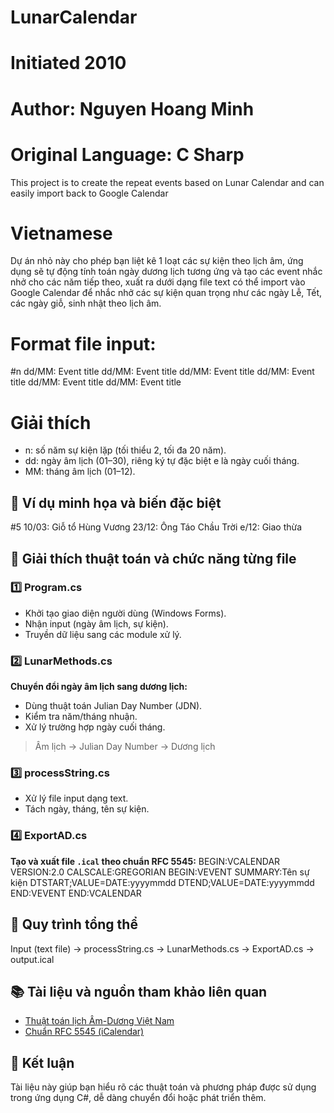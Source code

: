 # LunarCalendar 
# Initiated 2010
# Author: Nguyen Hoang Minh
# Original Language: C Sharp

This project is to create the repeat events based on Lunar Calendar and can easily import back to Google Calendar

# Vietnamese
Dự án nhỏ này cho phép bạn liệt kê 1 loạt các sự kiện theo lịch âm, ứng dụng sẽ tự động tính toán ngày dương lịch tương ứng và tạo các event nhắc nhở cho các năm tiếp theo, xuất ra dưới dạng file text có thể import vào Google Calendar để nhắc nhở các sự kiện quan trọng như các ngày Lễ, Tết, các ngày giỗ, sinh nhật theo lịch âm.

# Format file input:

#n
dd/MM: Event title
dd/MM: Event title
dd/MM: Event title
dd/MM: Event title
dd/MM: Event title
dd/MM: Event title

# Giải thích
- n: số năm sự kiện lặp (tối thiểu 2, tối đa 20 năm).
- dd: ngày âm lịch (01–30), riêng ký tự đặc biệt e là ngày cuối tháng.
- MM: tháng âm lịch (01–12).

## 🎯 Ví dụ minh họa và biến đặc biệt
#5
10/03: Giỗ tổ Hùng Vương
23/12: Ông Táo Chầu Trời
e/12: Giao thừa

## 📌 Giải thích thuật toán và chức năng từng file

### 1️⃣ Program.cs
- Khởi tạo giao diện người dùng (Windows Forms).
- Nhận input (ngày âm lịch, sự kiện).
- Truyền dữ liệu sang các module xử lý.

### 2️⃣ LunarMethods.cs
**Chuyển đổi ngày âm lịch sang dương lịch:**
- Dùng thuật toán Julian Day Number (JDN).
- Kiểm tra năm/tháng nhuận.
- Xử lý trường hợp ngày cuối tháng.

> Âm lịch → Julian Day Number → Dương lịch

### 3️⃣ processString.cs
- Xử lý file input dạng text.
- Tách ngày, tháng, tên sự kiện.

### 4️⃣ ExportAD.cs
**Tạo và xuất file `.ical` theo chuẩn RFC 5545:**
BEGIN:VCALENDAR
VERSION:2.0
CALSCALE:GREGORIAN
BEGIN:VEVENT
SUMMARY:Tên sự kiện
DTSTART;VALUE=DATE:yyyymmdd
DTEND;VALUE=DATE:yyyymmdd
END:VEVENT
END:VCALENDAR

## 🚩 Quy trình tổng thể
Input (text file)
→ processString.cs
→ LunarMethods.cs
→ ExportAD.cs
→ output.ical

## 📚 Tài liệu và nguồn tham khảo liên quan
- [Thuật toán lịch Âm-Dương Việt Nam](https://www.informatik.uni-leipzig.de/~duc/amlich/calrules.html)
- [Chuẩn RFC 5545 (iCalendar)](https://tools.ietf.org/html/rfc5545)

## 🔖 Kết luận
Tài liệu này giúp bạn hiểu rõ các thuật toán và phương pháp được sử dụng trong ứng dụng C#, dễ dàng chuyển đổi hoặc phát triển thêm.
